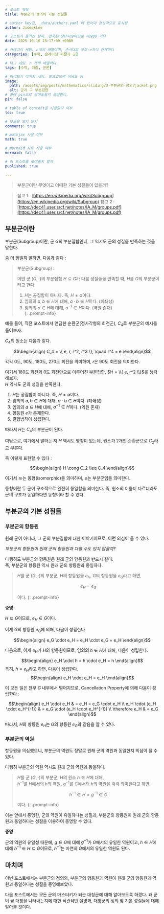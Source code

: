 ```yaml
---
# 포스트 제목
title: 부분군의 정의와 기본 성질들

# author key값, _data/authors.yaml 에 있어야 정상적으로 표시됨
author: JiseokLee

# 포스트가 올라간 날짜. 한국은 GMT+09이므로 +0900 이다
date: 2025-10-10 23:17:00 +0900 

# 카테고리 세팅. n개의 배열이며, 순서대로 부모->자식 관계이다
categories: [수학, 슬라이딩 퍼즐과 군]

# 태그 세팅. n 개의 배열이다.
tags: [수학, 퍼즐, 군론]

# 미리보기 이미지 세팅. 필요없으면 비워도 됨
image:
  path: /assets/img/posts/mathematics/sliding/3-부분군의-정의/jacket.png
  alt: 군과 그 부분집합
# 홈에 pin으로 걸어놓을지 결정한다.
pin: false

# table of content를 사용할지 여부
toc: true

# 댓글을 열지 말지
comments: true

# mathjax 사용 여부
math: true

# mermaid 차트 사용 여부
mermaid: false

# 이 포스트를 보여줄지 말지
published: true

---
```


> 부분군이란 무엇이고 어떠한 기본 성질들이 있을까?

> 참고 1 : [https://en.wikipedia.org/wiki/Subgroup](https://en.wikipedia.org/wiki/Subgroup)
> 참고 2 : [https://dec41.user.srcf.net/notes/IA_M/groups.pdf](https://dec41.user.srcf.net/notes/IA_M/groups.pdf)

## 부분군이란

부분군(Subgroup)이란, 군 $G$의 부분집합인데, 그 역시도 군의 성질을 만족하는 것을 말한다. 

좀 더 엄밀히 말하면, 다음과 같다 : 

> 부분군(Subgroup) : 
>
> 어떤 군 $(G, \cdot)$의 부분집합 $H \subseteq G$가 다음 성질들을 만족할 때, $H$를 $G$의 부분군이라고 한다.
> 1. $H$는 공집합이 아니다. 즉, $H \neq \emptyset$이다.
> 2. 임의의 $a, b \in H$에 대해, $a \cdot b \in H$이다. (폐쇄성)
> 3. 임의의 $a \in H$에 대해, $a^{-1} \in H$이다. (역원 존재)   
{: .prompt-info}

예를 들어, 직전 포스트에서 언급한 순환군(정사각형의 회전군), $C_4$로 부분군의 예시를 들어보자. 

$C_4$의 원소는 다음과 같다.

$$\begin{align}
C_4 = \{ e, r, r^2, r^3 \}, \quad  r^4 = e 
\end{align}$$

각각 0도, 90도, 180도, 270도 회전을 의미하며, $r$은 90도 회전을 의미한다.

여기서 180도 회전과 0도 회전만으로 이루어진 부분집합, $H = \\{ e, r^2 \\}$를 생각해보자.  
$H$ 역시도 군의 성질을 만족한다. 

1. $H$는 공집합이 아니다. 즉, $H \neq \emptyset$이다.
2. 임의의 $a, b \in H$에 대해, $a \cdot b \in H$이다. (폐쇄성)
3. 임의의 $a \in H$에 대해, $a^{-1} \in H$이다. (역원 존재)
4. 항등원 $e$가 존재한다.
5. 결합법칙이 성립한다.

따라서 $H$는 $C_4$의 부분군이 된다. 

여담으로, 여기에서 말하는 저 $H$ 역시도 명칭이 있는데, 원소가 2개인 순환군으로 $C_2$라고 부른다.

즉 이렇게 표현할 수 있다 : 

$$\begin{align}
H \cong C_2 \leq C_4 
\end{align}$$

여기서 $\cong$는 동형(isomorphic)을 의미하며, $\leq$는 부분군임을 의미한다.

동형이란 두 군이 구조적으로 완전히 동일함을 의미한다. 즉, 원소의 이름이 다르더라도 군의 구조가 동일하다면 동형이라 할 수 있다.

## 부분군의 기본 성질들

### 부분군의 항등원

원래 군이 아니라, 그 군의 부분집합에 대한 이야기이므로, 이런 의심이 들 수 있다. 

_부분군의 항등원이 원래 군의 항등원과 다를 수도 있지 않을까?_

다행히도 부분군의 항등원은 원래 군의 항등원과 반드시 같다.  
즉, 부분군의 항등원 역시 원래 군의 항등원과 동일하다.

> $H$를 군 $(G, \cdot)$의 부분군, $H$의 항등원을 $e_H$, $G$의 항등원을 $e_G$라고 하면,  
> 
> $$e_H = e_G$$
> 
> 이다.
{: .prompt-info}

**증명** 

$H \subseteq G$이므로, $e_H \in G$이다. 

이제 $G$의 항등원 $e_G$에 의해, 다음이 성립한다

$$\begin{align}
e_G \cdot e_H = e_H \cdot e_G = e_H
\end{align}$$

다음으로, 이제 $e_H$가 $H$의 항등원이므로, 임의의 $h \in H$에 대해, 다음이 성립한다.

$$\begin{align}
e_H \cdot h = h \cdot e_H = h
\end{align}$$
특히, $h = e_H$라고 하면, 다음이 성립한다.
$$\begin{align}
e_H \cdot e_H = e_H
\end{align}$$

이 모든 일은 전부 $G$ 내부에서 벌어지므로, Cancellation Property에 의해 다음이 성립한다 : 

$$\begin{align}
e_H \cdot e_H & = e_H = e_G \cdot e_H \\
e_H \cdot (e_H \cdot e_H^{-1}) & = e_G \cdot (e_H \cdot e_H^{-1}) \\
\therefore e_H & = e_G
\end{align}$$

따라서, $H$의 항등원 $e_H$는 $G$의 항등원 $e_G$와 같음을 알 수 있다.

### 부분군의 역원

항등원을 의심했으니, 부분군의 역원도 정말로 원래 군의 역원과 동일한지 의심이 될 수 있다.  

다행히 부분군의 역원 역시도 원래 군의 역원과 동일하다.

> $H$를 군 $(G, \cdot)$의 부분군, $H$의 원소 $h \in H$에 대해,  
> $h^{-1}$를 $H$에서의 $h$의 역원, $g^{-1}$를 $G$에서의 $h$의 역원을 각각 의미한다고 하면,  
>
> $$h^{-1} \in H = g^{-1} \in G$$
> 
> 이다.
{: .prompt-info}

이는 앞에서 증명한, 군의 역원이 유일하다는 성질과, 부분군의 항등원이 원래 군의 항등원과 동일하다는 성질을 이용하여 증명할 수 있다.

**증명**

군의 역원의 유일성 때문에, $g \in G$에 대해 $g^{-1}$가 $G$에서의 유일한 역원이고, $h \in H$에 대해 $h^{-1} \in H \subseteq G$이므로, $h^{-1}$는 자연히 $G$에서의 유일한 역원도 된다.

## 마치며

이번 포스트에서는 부분군의 정의와, 부분군의 항등원과 역원이 원래 군의 항등원과 역원과 동일하다는 성질을 증명해보았다.

다음 포스트에서는 모든 군의 마스터키가 되는 대칭군에 대해 알아보도록 하겠다. 왜 군이 곧 대칭을 나타내는지에 대한 직관적인 설명과, 대칭군의 정의 및 기본 성질들에 대해 알아볼 것이다.